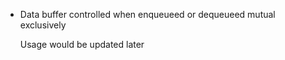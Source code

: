 * Data buffer controlled when enqueueed or dequeueed mutual exclusively

	Usage would be updated later
